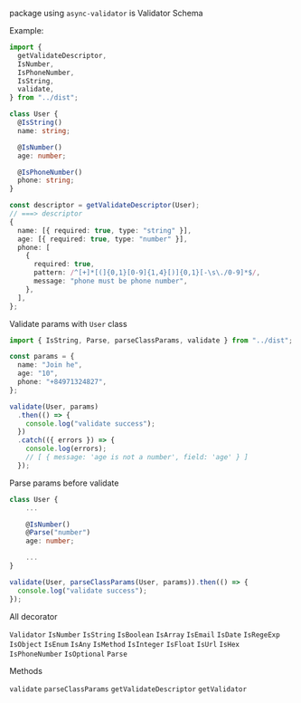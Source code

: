 package using `async-validator` is Validator Schema

Example:

```typescript
import {
  getValidateDescriptor,
  IsNumber,
  IsPhoneNumber,
  IsString,
  validate,
} from "../dist";

class User {
  @IsString()
  name: string;

  @IsNumber()
  age: number;

  @IsPhoneNumber()
  phone: string;
}

const descriptor = getValidateDescriptor(User);
// ===> descriptor
{
  name: [{ required: true, type: "string" }],
  age: [{ required: true, type: "number" }],
  phone: [
    {
      required: true,
      pattern: /^[+]*[(]{0,1}[0-9]{1,4}[)]{0,1}[-\s\./0-9]*$/,
      message: "phone must be phone number",
    },
  ],
};
```

Validate params with `User` class

```typescript
import { IsString, Parse, parseClassParams, validate } from "../dist";

const params = {
  name: "Join he",
  age: "10",
  phone: "+84971324827",
};

validate(User, params)
  .then(() => {
    console.log("validate success");
  })
  .catch(({ errors }) => {
    console.log(errors);
    // [ { message: 'age is not a number', field: 'age' } ]
  });
```

Parse params before validate

```typescript
class User {
    ...

    @IsNumber()
    @Parse("number")
    age: number;

    ...
}

validate(User, parseClassParams(User, params)).then(() => {
  console.log("validate success");
});


```

All decorator

`Validator` `IsNumber` `IsString` `IsBoolean` `IsArray` `IsEmail` `IsDate` `IsRegeExp` `IsObject` `IsEnum` `IsAny` `IsMethod` `IsInteger` `IsFloat` `IsUrl` `IsHex` `IsPhoneNumber` `IsOptional` `Parse`

Methods

`validate` `parseClassParams` `getValidateDescriptor` `getValidator`
